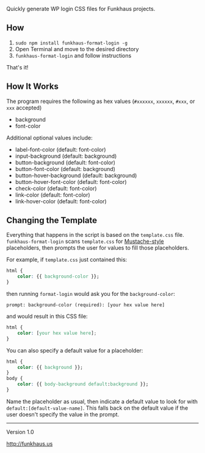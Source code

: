 Quickly generate WP login CSS files for Funkhaus projects.

## How
1. `sudo npm install funkhaus-format-login -g`
1. Open Terminal and move to the desired directory
1. `funkhaus-format-login` and follow instructions

That's it!

## How It Works
The program requires the following as hex values (`#xxxxxx`, `xxxxxx`, `#xxx`, or `xxx` accepted)
* background
* font-color

Additional optional values include:
* label-font-color (default: font-color)
* input-background (default: background)
* button-background (default: font-color)
* button-font-color (default: background)
* button-hover-background (default: background)
* button-hover-font-color (default: font-color)
* check-color (default: font-color)
* link-color (default: font-color)
* link-hover-color (default: font-color)

## Changing the Template
Everything that happens in the script is based on the `template.css` file. `funkhaus-format-login` scans `template.css` for [Mustache-style](https://mustache.github.io/) placeholders, then prompts the user for values to fill those placeholders.

For example, if `template.css` just contained this:

```css
html {
    color: {{ background-color }};
}
```

then running `format-login` would ask you for the `background-color`:

```
prompt: background-color (required): [your hex value here]
```

and would result in this CSS file:

```css
html {
    color: [your hex value here];
}
```

You can also specify a default value for a placeholder:

```css
html {
    color: {{ background }};
}
body {
    color: {{ body-background default:background }};
}
```

Name the placeholder as usual, then indicate a default value to look for with `default:[default-value-name]`. This falls back on the default value if the user doesn't specify the value in the prompt.

-------

Version 1.0

http://funkhaus.us
